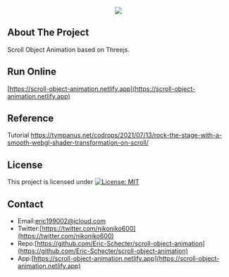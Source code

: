 <p align="center">
  <img src="./screenshot/profile.gif">
</p>

## About The Project
Scroll Object Animation based on Threejs.  

## Run Online   
[https://scroll-object-animation.netlify.app](https://scroll-object-animation.netlify.app) 

## Reference
Tutorial https://tympanus.net/codrops/2021/07/13/rock-the-stage-with-a-smooth-webgl-shader-transformation-on-scroll/

## License
This project is licensed under [![License: MIT](https://img.shields.io/badge/License-MIT-yellow.svg)](https://opensource.org/licenses/MIT)

## Contact
* Email:[eric199002@icloud.com](eric199002@icloud.com)
* Twitter:[https://twitter.com/nikoniko600](https://twitter.com/nikoniko600)
* Repo:[https://github.com/Eric-Schecter/scroll-object-animation](https://github.com/Eric-Schecter/scroll-object-animation)
* App:[https://scroll-object-animation.netlify.app](https://scroll-object-animation.netlify.app) 
